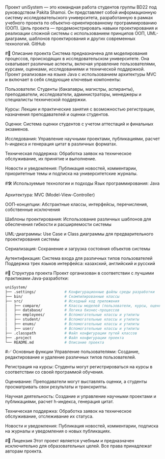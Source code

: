 Проект uniSystem — это командная работа студентов группы BD22 под руководством Pakita Shamoi. Он представляет собой информационную систему исследовательского университета, разработанную в рамках учебного проекта по объектно-ориентированному программированию (ООП). Цель проекта — продемонстрировать навыки проектирования и реализации сложной системы с использованием принципов ООП, UML-диаграмм, шаблонов проектирования и других современных технологий.
GitHub

#🧠 Описание проекта
Система предназначена для моделирования процессов, происходящих в исследовательском университете. Она охватывает различные аспекты, включая управление пользователями, курсами, оценками, исследованиями и технической поддержкой. Проект реализован на языке Java с использованием архитектуры MVC и включает в себя следующие ключевые компоненты:

Пользователи: Студенты (бакалавры, магистры, аспиранты), преподаватели, исследователи, администраторы, менеджеры и специалисты технической поддержки.

Курсы: Лекции и практические занятия с возможностью регистрации, назначения преподавателей и оценки студентов.

Оценки: Система оценки студентов с учетом аттестаций и финальных экзаменов.

Исследования: Управление научными проектами, публикациями, расчет h-индекса и генерация цитат в различных форматах.

Техническая поддержка: Обработка заявок на техническое обслуживание, их принятие и выполнение.

Новости и уведомления: Публикация новостей, комментарии, приоритетные темы и подписка на университетские журналы.

#🛠️ Используемые технологии и подходы
Язык программирования: Java

Архитектура: MVC (Model-View-Controller)

ООП-концепции: Абстрактные классы, интерфейсы, перечисления, собственные исключения

Шаблоны проектирования: Использование различных шаблонов для обеспечения гибкости и расширяемости системы

UML-диаграммы: Use Case и Class диаграммы для предварительного проектирования системы

Сериализация: Сохранение и загрузка состояния объектов системы

Аутентификация: Система входа для различных типов пользователей
Поддержка трех языков интерфейса: казахский, английский и русский

#📁 Структура проекта
Проект организован в соответствии с лучшими практиками Java-разработки:
```bash 
uniSystem/
├── .settings/             # Конфигурационные файлы среды разработки
├── bin/                   # Скомпилированные классы
├── src/                   # Исходный код приложения
│   ├── compare/           # Классы моделей (пользователи, курсы, оценки и т.д.)
│   ├── database/          # Логика бизнес-процессов
│   ├── employees/         # Вспомогательные классы и утилиты
│   ├── student/           # Вспомогательные классы и утилиты
│   ├── enums/             # Вспомогательные классы и утилиты
│   ├── user/              # Вспомогательные классы и утилиты
├── .classpath             # Файл конфигурации путей классов
├── .project               # Файл конфигурации проекта
└── README.md              # Описание проекта
```
#✅ Основные функции
Управление пользователями: Создание, редактирование и удаление различных типов пользователей.

Регистрация на курсы: Студенты могут регистрироваться на курсы в соответствии со своей программой обучения.

Оценивание: Преподаватели могут выставлять оценки, а студенты просматривать свои результаты и транскрипты.

Научная деятельность: Создание и управление научными проектами и публикациями, расчет h-индекса, генерация цитат.

Техническая поддержка: Обработка заявок на техническое обслуживание, отслеживание их статуса.

Новости и уведомления: Публикация новостей, комментарии, подписка на журналы и уведомления о новых публикациях.

#📜 Лицензия
Этот проект является учебным и предназначен исключительно для образовательных целей. Все права принадлежат авторам проекта.
